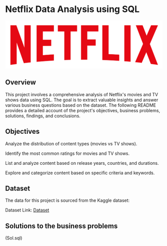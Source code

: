 # Netflix Data Analysis using SQL
![Logo](https://github.com/saachi21/Netflix-SQL-Project/blob/main/logo.png)
## Overview
This project involves a comprehensive analysis of Netflix's movies and TV shows data using SQL. The goal is to extract valuable insights and answer various business questions based on the dataset. The following README provides a detailed account of the project's objectives, business problems, solutions, findings, and conclusions.

## Objectives
Analyze the distribution of content types (movies vs TV shows).

Identify the most common ratings for movies and TV shows.

List and analyze content based on release years, countries, and durations.

Explore and categorize content based on specific criteria and keywords.

## Dataset
The data for this project is sourced from the Kaggle dataset:

Dataset Link: [Dataset](netflix_titles.csv)

## Solutions to the business problems
(Sol.sql)
